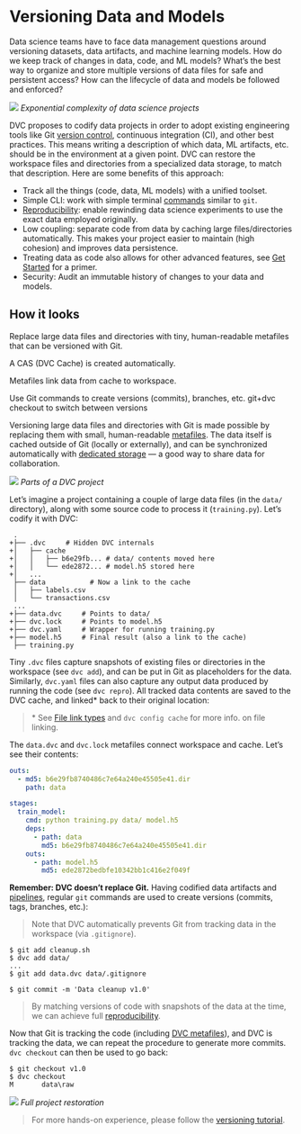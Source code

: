 # Versioning Data and Models

Data science teams have to face data management questions around versioning
datasets, data artifacts, and machine learning models. How do we keep track of
changes in data, code, and ML models? What’s the best way to organize and store
multiple versions of data files for safe and persistent access? How can the
lifecycle of data and models be followed and enforced?

![](/img/data_ver_complex.png) _Exponential complexity of data science projects_

DVC proposes to codify data projects in order to adopt existing engineering
tools like Git
[version control](https://git-scm.com/book/en/v2/Getting-Started-About-Version-Control),
continuous integration (CI), and other best practices. This means writing a
description of which data, ML artifacts, etc. should be in the environment at a
given point. DVC can restore the <abbr>workspace</abbr> files and directories
from a specialized data storage, to match that description. Here are some
benefits of this approach:

- Track all the things (code, data, ML models) with a unified toolset.
- Simple CLI: work with simple terminal [commands](/doc/command-reference)
  similar to `git`.
- [Reproducibility](/doc/start/data-pipelines): enable rewinding data science
  experiments to use the exact data employed originally.
- Low coupling: separate code from data by caching large files/directories
  automatically. This makes your project easier to maintain (high cohesion) and
  improves data persistence.
- Treating data as code also allows for other advanced features, see
  [Get Started](/doc/start) for a primer.
- Security: Audit an immutable history of changes to your data and models.

## How it looks

Replace large data files and directories with tiny, human-readable metafiles
that can be versioned with Git.

A CAS (DVC Cache) is created automatically.

Metafiles link data from cache to workspace.

Use Git commands to create versions (commits), branches, etc. git+dvc checkout
to switch between versions

Versioning large data files and directories with Git is made possible by
replacing them with small, human-readable
[metafiles](/doc/user-guide/dvc-files-and-directories). The data itself is
<abbr>cached</abbr> outside of Git (locally or externally), and can be
synchronized automatically with
[dedicated storage](/doc/use-cases/versioned-storage) — a good way to share data
for collaboration.

![](/img/404) _Parts of a DVC project_

Let’s imagine a project containing a couple of large data files (in the `data/`
directory), along with some source code to process it (`training.py`). Let’s
codify it with DVC:

```git
 .
+├── .dvc     # Hidden DVC internals
+│   ├── cache
+│   │   ├── b6e29fb... # data/ contents moved here
+│   │   └── ede2872... # model.h5 stored here
+│   ...
 ├── data           # Now a link to the cache
 │   ├── labels.csv
 │   └── transactions.csv
 ...
+├── data.dvc     # Points to data/
+├── dvc.lock     # Points to model.h5
+├── dvc.yaml     # Wrapper for running training.py
+├── model.h5     # Final result (also a link to the cache)
 ├── training.py
```

Tiny `.dvc` files capture snapshots of existing files or directories in the
<abbr>workspace</abbr> (see `dvc add`), and can be put in Git as placeholders
for the data. Similarly, `dvc.yaml` files can also capture any
<abbr>output</abbr> data produced by running the code (see `dvc repro`). All
tracked data contents are saved to the <abbr>DVC cache</abbr>, and linked\* back
to their original location:

> \* See
> [File link types](/doc/user-guide/large-dataset-optimization#file-link-types-for-the-dvc-cache)
> and `dvc config cache` for more info. on file linking.

The `data.dvc` and `dvc.lock` metafiles connect workspace and cache. Let’s see
their contents:

```yaml
outs:
  - md5: b6e29fb8740486c7e64a240e45505e41.dir
    path: data
```

```yaml
stages:
  train_model:
    cmd: python training.py data/ model.h5
    deps:
      - path: data
        md5: b6e29fb8740486c7e64a240e45505e41.dir
    outs:
      - path: model.h5
        md5: ede2872bedbfe10342bb1c416e2f049f
```

**Remember: DVC doesn’t replace Git.** Having codified data
<abbr>artifacts</abbr> and [pipelines](/doc/start/data-pipelines), regular `git`
commands are used to create versions (commits, tags, branches, etc.):

> Note that DVC automatically prevents Git from tracking data in the
> <abbr>workspace</abbr> (via `.gitignore`).

```dvc
$ git add cleanup.sh
$ dvc add data/
...
$ git add data.dvc data/.gitignore

$ git commit -m 'Data cleanup v1.0'
```

> By matching versions of code with snapshots of the data at the time, we can
> achieve full [reproducibility](/doc/start/data-pipelines).

Now that Git is tracking the code (including
[DVC metafiles](/doc/user-guide/dvc-files-and-directories)), and DVC is tracking
the data, we can repeat the procedure to generate more commits. `dvc checkout`
can then be used to go back:

```dvc
$ git checkout v1.0
$ dvc checkout
M       data\raw
```

![](/img/versioning.png) _Full project restoration_

> For more hands-on experience, please follow the
> [versioning tutorial](/doc/use-cases/versioning-data-and-models/tutorial).
